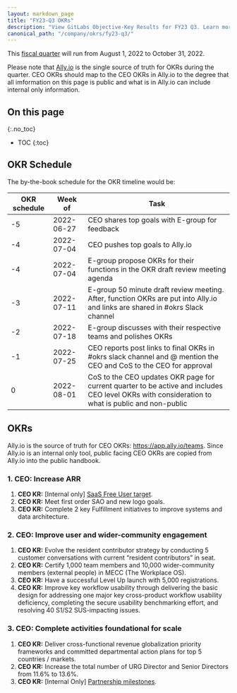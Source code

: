 ```yaml
---
layout: markdown_page
title: "FY23-Q3 OKRs"
description: "View GitLabs Objective-Key Results for FY23 Q3. Learn more here!"
canonical_path: "/company/okrs/fy23-q3/"
---
```


This [fiscal quarter](/handbook/finance/#fiscal-year) will run from August 1, 2022 to October 31, 2022.

Please note that [Ally.io](https://app.ally.io/) is the single source of truth for OKRs during the quarter. CEO OKRs should map to the CEO OKRs in Ally.io to the degree that all imformation on this page is public and what is in Ally.io can include internal only information.

## On this page
{:.no_toc}

- TOC
{:toc}

## OKR Schedule
The by-the-book schedule for the OKR timeline would be:

| OKR schedule | Week of | Task |
| ------ | ------ | ------ |
| -5 | 2022-06-27 | CEO shares top goals with E-group for feedback |
| -4 | 2022-07-04 | CEO pushes top goals to Ally.io |
| -4 | 2022-07-04 | E-group propose OKRs for their functions in the OKR draft review meeting agenda |
| -3 | 2022-07-11 | E-group 50 minute draft review meeting. After, function OKRs are put into Ally.io and links are shared in #okrs Slack channel  |
| -2 | 2022-07-18 | E-group discusses with their respective teams and polishes OKRs |
| -1 | 2022-07-25 | CEO reports post links to final OKRs in #okrs slack channel and @ mention the CEO and CoS to the CEO for approval |
| 0  | 2022-08-01 | CoS to the CEO updates OKR page for current quarter to be active and includes CEO level OKRs with consideration to what is public and non-public |


## OKRs
Ally.io is the source of truth for CEO OKRs: https://app.ally.io/teams. Since Ally.io is an internal only tool, public facing CEO OKRs are copied from Ally.io into the public handbook. 

### 1. CEO: Increase ARR 
1. **CEO KR:** [Internal only] [SaaS Free User target](https://app.ally.io/objectives/2212758?time_period_id=155987).
1. **CEO KR:** Meet first order SAO and new logo goals.
1. **CEO KR:** Complete 2 key Fulfillment initiatives to improve systems and data architecture.

### 2. CEO: Improve user and wider-community engagement
1. **CEO KR:** Evolve the resident contributor strategy by conducting 5 customer conversations with current “resident contributors” in seat.
1. **CEO KR:** Certify 1,000 team members and 10,000 wider-community members (external people) in MECC (The Workplace OS).
1. **CEO KR:** Have a successful Level Up launch with 5,000 registrations.
1. **CEO KR:** Improve key workflow usability through delivering the basic design for addressing one major key cross-product workflow usability deficiency, completing the secure usability benchmarking effort, and resolving 40 S1/S2 SUS-impacting issues.

### 3. CEO: Complete activities foundational for scale
1. **CEO KR:** Deliver cross-functional revenue globalization priority frameworks and committed departmental action plans for top 5 countries / markets.
1. **CEO KR:** Increase the total number of URG Director and Senior Directors from 11.6% to 13.6%.
1. **CEO KR:** [Internal Only] [Partnership milestones](https://app.ally.io/objectives/2212871?time_period_id=155987). 




